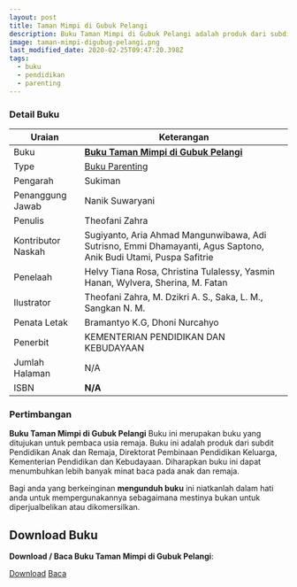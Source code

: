 ```yaml
---
layout: post
title: Taman Mimpi di Gubuk Pelangi
description: Buku Taman Mimpi di Gubuk Pelangi adalah produk dari subdit Pendidikan Anak dan Remaja. Download dan Baca buku parenting Taman Mimpi di Gubuk Pelangi.
image: taman-mimpi-digubug-pelangi.png
last_modified_date: 2020-02-25T09:47:20.398Z
tags:
  - buku
  - pendidikan
  - parenting
---
```


### Detail Buku

|Uraian|Keterangan|
| --- | --- |
|Buku|<a href="/bse/buku-yuk-jadi-teman-curhat-yang-asyk" title="Buku Taman Mimpi di Gubuk Pelangi"><strong>Buku Taman Mimpi di Gubuk Pelangi</strong></a>|
|Type|<a href="/bse/parenting" title="Buku Parenting" target="_blank">Buku Parenting</a>|
|Pengarah|Sukiman|
|Penanggung Jawab|Nanik Suwaryani|
|Penulis|Theofani Zahra|
|Kontributor Naskah|Sugiyanto, Aria Ahmad Mangunwibawa, Adi Sutrisno, Emmi Dhamayanti, Agus Saptono, Anik Budi Utami, Puspa Safitrie|
|Penelaah|Helvy Tiana Rosa, Christina Tulalessy, Yasmin Hanan, Wylvera, Sherina, M. Fatan|
|Ilustrator|Theofani Zahra, M. Dzikri A. S., Saka, L. M., Sangkan N. M.|
|Penata Letak|Bramantyo K.G, Dhoni Nurcahyo|
|Penerbit|KEMENTERIAN PENDIDIKAN DAN KEBUDAYAAN|
|Jumlah Halaman|N/A|
|ISBN|<strong>N/A</strong>|

### Pertimbangan
**Buku Taman Mimpi di Gubuk Pelangi** Buku ini merupakan buku yang ditujukan untuk pembaca usia remaja. Buku ini adalah produk dari subdit Pendidikan Anak dan Remaja, Direktorat Pembinaan Pendidikan Keluarga, Kementerian Pendidikan dan Kebudayaan. Diharapkan buku ini dapat menumbuhkan lebih banyak minat baca pada anak dan remaja.

Bagi anda yang berkeinginan <b>mengunduh buku</b> ini niatkanlah dalam hati anda untuk mempergunakannya sebagaimana mestinya bukan untuk diperjualbelikan atau dikomersilkan.
  
## Download Buku
**Download / Baca Buku Taman Mimpi di Gubuk Pelangi**:
<p class="center"><a class="button download" href="https://docs.google.com/uc?export=download&id=1VWIwpdK9D03AHblwcMf8MDuX3dHP3Czk" rel="nofollow" target="_blank" title="Download Buku Taman Mimpi di Gubuk Pelangi">Download</a>
<a class="button demo open-dialog" href="https://drive.google.com/file/d/1VWIwpdK9D03AHblwcMf8MDuX3dHP3Czk/view" rel="nofollow" target="_blank" title="Baca Buku Taman Mimpi di Gubuk Pelangi">Baca</a></p>
